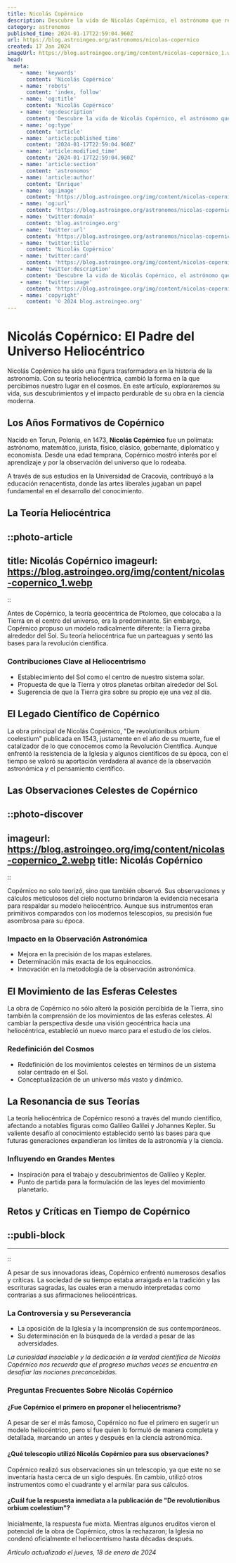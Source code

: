 ```yaml
---
title: Nicolás Copérnico
description: Descubre la vida de Nicolás Copérnico, el astrónomo que revolucionó la ciencia al proponer el modelo heliocéntrico del universo.
category: astronomos
published_time: 2024-01-17T22:59:04.960Z
url: https://blog.astroingeo.org/astronomos/nicolas-copernico
created: 17 Jan 2024
imageUrl: https://blog.astroingeo.org/img/content/nicolas-copernico_1.webp
head:
  meta:
    - name: 'keywords'
      content: 'Nicolás Copérnico'
    - name: 'robots'
      content: 'index, follow'
    - name: 'og:title'
      content: 'Nicolás Copérnico'
    - name: 'og:description'
      content: 'Descubre la vida de Nicolás Copérnico, el astrónomo que revolucionó la ciencia al proponer el modelo heliocéntrico del universo.'
    - name: 'og:type'
      content: 'article'
    - name: 'article:published_time'
      content: '2024-01-17T22:59:04.960Z'
    - name: 'article:modified_time'
      content: '2024-01-17T22:59:04.960Z'
    - name: 'article:section'
      content: 'astronomos'
    - name: 'article:author'
      content: 'Enrique'
    - name: 'og:image'
      content: 'https://blog.astroingeo.org/img/content/nicolas-copernico_1.webp'
    - name: 'og:url'
      content: 'https://blog.astroingeo.org/astronomos/nicolas-copernico'
    - name: 'twitter:domain'
      content: 'blog.astroingeo.org'
    - name: 'twitter:url'
      content: 'https://blog.astroingeo.org/astronomos/nicolas-copernico'
    - name: 'twitter:title'
      content: 'Nicolás Copérnico'
    - name: 'twitter:card'
      content: 'https://blog.astroingeo.org/img/content/nicolas-copernico_1.webp'
    - name: 'twitter:description'
      content: 'Descubre la vida de Nicolás Copérnico, el astrónomo que revolucionó la ciencia al proponer el modelo heliocéntrico del universo.'
    - name: 'twitter:image'
      content: 'https://blog.astroingeo.org/img/content/nicolas-copernico_1.webp'
    - name: 'copyright'
      content: '© 2024 blog.astroingeo.org'
---
```

# Nicolás Copérnico: El Padre del Universo Heliocéntrico

Nicolás Copérnico ha sido una figura trasformadora en la historia de la astronomía. Con su teoría heliocéntrica, cambió la forma en la que percibimos nuestro lugar en el cosmos. En este artículo, exploraremos su vida, sus descubrimientos y el impacto perdurable de su obra en la ciencia moderna.

## Los Años Formativos de Copérnico

Nacido en Torun, Polonia, en 1473, **Nicolás Copérnico** fue un polímata: astrónomo, matemático, jurista, físico, clásico, gobernante, diplomático y economista. Desde una edad temprana, Copérnico mostró interés por el aprendizaje y por la observación del universo que lo rodeaba.

A través de sus estudios en la Universidad de Cracovia, contribuyó a la educación renacentista, donde las artes liberales jugaban un papel fundamental en el desarrollo del conocimiento.

## La Teoría Heliocéntrica


::photo-article
---
title: Nicolás Copérnico
imageurl: https://blog.astroingeo.org/img/content/nicolas-copernico_1.webp
---
::



Antes de Copérnico, la teoría geocéntrica de Ptolomeo, que colocaba a la Tierra en el centro del universo, era la predominante. Sin embargo, Copérnico propuso un modelo radicalmente diferente: la Tierra giraba alrededor del Sol. Su teoría heliocéntrica fue un parteaguas y sentó las bases para la revolución científica.

### Contribuciones Clave al Heliocentrismo

- Establecimiento del Sol como el centro de nuestro sistema solar.
- Propuesta de que la Tierra y otros planetas orbitan alrededor del Sol.
- Sugerencia de que la Tierra gira sobre su propio eje una vez al día.

## El Legado Científico de Copérnico

La obra principal de Nicolás Copérnico, "De revolutionibus orbium coelestium" publicada en 1543, justamente en el año de su muerte, fue el catalizador de lo que conocemos como la Revolución Científica. Aunque enfrentó la resistencia de la Iglesia y algunos científicos de su época, con el tiempo se valoró su aportación verdadera al avance de la observación astronómica y el pensamiento científico.

## Las Observaciones Celestes de Copérnico


::photo-discover
---
imageurl: https://blog.astroingeo.org/img/content/nicolas-copernico_2.webp
title: Nicolás Copérnico
---
::



Copérnico no solo teorizó, sino que también observó. Sus observaciones y cálculos meticulosos del cielo nocturno brindaron la evidencia necesaria para respaldar su modelo heliocéntrico. Aunque sus instrumentos eran primitivos comparados con los modernos telescopios, su precisión fue asombrosa para su época.

### Impacto en la Observación Astronómica

- Mejora en la precisión de los mapas estelares.
- Determinación más exacta de los equinoccios.
- Innovación en la metodología de la observación astronómica.

## El Movimiento de las Esferas Celestes

La obra de Copérnico no sólo alteró la posición percibida de la Tierra, sino también la comprensión de los movimientos de las esferas celestes. Al cambiar la perspectiva desde una visión geocéntrica hacia una heliocéntrica, estableció un nuevo marco para el estudio de los cielos.

### Redefinición del Cosmos

- Redefinición de los movimientos celestes en términos de un sistema solar centrado en el Sol.
- Conceptualización de un universo más vasto y dinámico.

## La Resonancia de sus Teorías

La teoría heliocéntrica de Copérnico resonó a través del mundo científico, afectando a notables figuras como Galileo Galilei y Johannes Kepler. Su valiente desafío al conocimiento establecido sentó las bases para que futuras generaciones expandieran los límites de la astronomía y la ciencia.

### Influyendo en Grandes Mentes

- Inspiración para el trabajo y descubrimientos de Galileo y Kepler.
- Punto de partida para la formulación de las leyes del movimiento planetario.

## Retos y Críticas en Tiempo de Copérnico


  ::publi-block
  ---
  ---
  ::
  
  

A pesar de sus innovadoras ideas, Copérnico enfrentó numerosos desafíos y críticas. La sociedad de su tiempo estaba arraigada en la tradición y las escrituras sagradas, las cuales eran a menudo interpretadas como contrarias a sus afirmaciones heliocéntricas.

### La Controversia y su Perseverancia

- La oposición de la Iglesia y la incomprensión de sus contemporáneos.
- Su determinación en la búsqueda de la verdad a pesar de las adversidades.

*La curiosidad insaciable y la dedicación a la verdad científica de Nicolás Copérnico nos recuerda que el progreso muchas veces se encuentra en desafiar las nociones preconcebidas.*

### Preguntas Frecuentes Sobre Nicolás Copérnico

#### ¿Fue Copérnico el primero en proponer el heliocentrismo?
A pesar de ser el más famoso, Copérnico no fue el primero en sugerir un modelo heliocéntrico, pero sí fue quien lo formuló de manera completa y detallada, marcando un antes y después en la ciencia astronómica.

#### ¿Qué telescopio utilizó Nicolás Copérnico para sus observaciones?
Copérnico realizó sus observaciones sin un telescopio, ya que este no se inventaría hasta cerca de un siglo después. En cambio, utilizó otros instrumentos como el cuadrante y el armilar para sus cálculos.

#### ¿Cuál fue la respuesta inmediata a la publicación de "De revolutionibus orbium coelestium"?
Inicialmente, la respuesta fue mixta. Mientras algunos eruditos vieron el potencial de la obra de Copérnico, otros la rechazaron; la Iglesia no condenó oficialmente el heliocentrismo hasta décadas después.

_Artículo actualizado el jueves, 18 de enero de 2024_